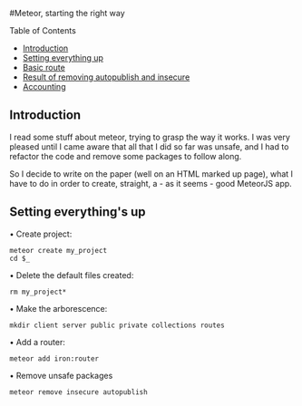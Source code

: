 #Meteor, starting the right way

Table of Contents
  * [Introduction](#introduction)
  * [Setting everything up]()
  * [Basic route]()
  * [Result of removing autopublish and insecure]()
  * [Accounting]()

Introduction
------------

I read some stuff about meteor, trying to grasp the way it works. I was very pleased until I came aware that all that I did so far was unsafe, and I had to refactor the code and remove some packages to follow along. 

So I decide to write on the paper (well on an HTML marked up page), what I have to do in order to create, straight, a  - as it seems - good MeteorJS app.

Setting everything's up
-----------------------

• Create project:
```shell
meteor create my_project
cd $_
```

• Delete the default files created:
```shell
rm my_project*
```

• Make the arborescence:
```shell
mkdir client server public private collections routes
```

• Add a router:
```shell
meteor add iron:router
```

• Remove unsafe packages
```shell
meteor remove insecure autopublish
```

















